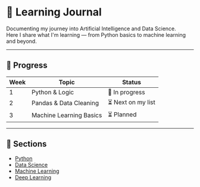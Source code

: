 
# 🧠 Learning Journal

Documenting my journey into Artificial Intelligence and Data Science.  
Here I share what I'm learning — from Python basics to machine learning and beyond.

---

## 📅 Progress
| Week | Topic | Status |
|------|--------|--------|
| 1 | Python & Logic | 🔄 In progress |
| 2 | Pandas & Data Cleaning | ⏳ Next on my list|
| 3 | Machine Learning Basics | ⏳ Planned |

---

## 📂 Sections
- [Python ](./01-python/README.md)
- [Data Science](./02-data-science/README.md)
- [Machine Learning](./03-machine-learning/README.md)
- [Deep Learning](./04-deep-learning/README.md)
